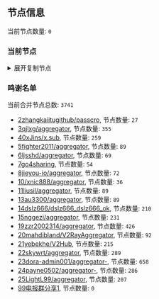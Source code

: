 
## 节点信息
当前节点数量: `0`
### 当前节点
<details>
  <summary>展开复制节点</summary>

    

</details>

### 鸣谢名单
当前合并节点总数: `3741`
- [2zhangkaiitugithub/passcro](https://github.com/zhangkaiitugithub/passcro), 节点数量: `27`
- [3qjlxg/aggregator](https://github.com/qjlxg/aggregator), 节点数量: `355`
- [40xJins/x.sub](https://github.com/0xJins/x.sub), 节点数量: `259`
- [5fighter2011/aggregator](https://github.com/fighter2011/aggregator), 节点数量: `89`
- [6ljsshd/aggregator](https://github.com/ljsshd/aggregator), 节点数量: `69`
- [7go4sharing](https://github.com/go4sharing), 节点数量: `54`
- [8jieyou-io/aggregator](https://github.com/jieyou-io/aggregator), 节点数量: `72`
- [10/xnic888/aggregator](https://github.com/xnic888/aggregator), 节点数量: `36`
- [11liusil/aggregator](https://github.com/liusil/aggregator), 节点数量: `89`
- [13au3300/aggregator](https://github.com/au3300/aggregator), 节点数量: `89`
- [14dslz666/dslz666_dslz666_ok](https://github.com/dslz666/dslz666_dslz666_ok), 节点数量: `210`
- [15nggezi/aggregator](https://github.com/nggezi/aggregator), 节点数量: `231`
- [19zzr2002314/aggregator](https://github.com/zzr2002314/aggregator), 节点数量: `426`
- [20mahdibland/V2RayAggregator](https://github.com/mahdibland/V2RayAggregator), 节点数量: `92`
- [21yebekhe/V2Hub](https://github.com/yebekhe/V2Hub), 节点数量: `215`
- [22skywrt/aggregator](https://github.com/skywrt/aggregator), 节点数量: `289`
- [23dora-admin001/aggregator-](https://github.com/dora-admin001/aggregator-), 节点数量: `658`
- [24payne0502/aggregator-](https://github.com/payne0502/aggregator-), 节点数量: `286`
- [25LightL99/aggregator](https://github.com/LightL99/aggregator), 节点数量: `207`
- [99电报群分享1](https://github.com/cdddbc/getAirport), 节点数量: `0`


